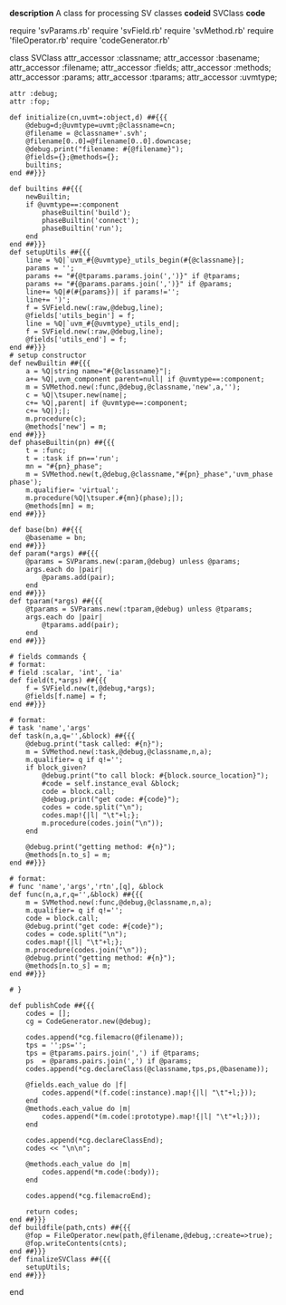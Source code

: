 **description**
A class for processing SV classes
**codeid**
SVClass
**code**

require 'svParams.rb'
require 'svField.rb'
require 'svMethod.rb'
require 'fileOperator.rb'
require 'codeGenerator.rb'


class SVClass
	attr_accessor :classname;
	attr_accessor :basename;
	attr_accessor :filename;
	attr_accessor :fields;
	attr_accessor :methods;
	attr_accessor :params;
	attr_accessor :tparams;
	attr_accessor :uvmtype;

	attr :debug;
	attr :fop;

	def initialize(cn,uvmt=:object,d) ##{{{
		@debug=d;@uvmtype=uvmt;@classname=cn;
		@filename = @classname+'.svh';
		@filename[0..0]=@filename[0..0].downcase;
		@debug.print("filename: #{@filename}");
		@fields={};@methods={};
		builtins;
	end ##}}}

	def builtins ##{{{
		newBuiltin;
		if @uvmtype==:component
			phaseBuiltin('build');
			phaseBuiltin('connect');
			phaseBuiltin('run');
		end
	end ##}}}
	def setupUtils ##{{{
		line = %Q|`uvm_#{@uvmtype}_utils_begin(#{@classname}|;
		params = '';
		params += "#{@tparams.params.join(',')}" if @tparams;
		params += "#{@params.params.join(',')}" if @params;
		line+= %Q|#(#{params})| if params!='';
		line+= ')';
		f = SVField.new(:raw,@debug,line);
		@fields['utils_begin'] = f;
		line = %Q|`uvm_#{@uvmtype}_utils_end|;
		f = SVField.new(:raw,@debug,line);
		@fields['utils_end'] = f;
	end ##}}}
	# setup constructor
	def newBuiltin ##{{{
		a = %Q|string name="#{@classname}"|;
		a+= %Q|,uvm_component parent=null| if @uvmtype==:component;
		m = SVMethod.new(:func,@debug,@classname,'new',a,'');
		c = %Q|\tsuper.new(name|;
		c+= %Q|,parent| if @uvmtype==:component;
		c+= %Q|);|;
		m.procedure(c);
		@methods['new'] = m;
	end ##}}}
	def phaseBuiltin(pn) ##{{{
		t = :func;
		t = :task if pn=='run';
		mn = "#{pn}_phase";
		m = SVMethod.new(t,@debug,@classname,"#{pn}_phase",'uvm_phase phase');
		m.qualifier= 'virtual';
		m.procedure(%Q|\tsuper.#{mn}(phase);|);
		@methods[mn] = m;
	end ##}}}

	def base(bn) ##{{{
		@basename = bn;
	end ##}}}
	def param(*args) ##{{{
		@params = SVParams.new(:param,@debug) unless @params;
		args.each do |pair|
			@params.add(pair);
		end
	end ##}}}
	def tparam(*args) ##{{{
		@tparams = SVParams.new(:tparam,@debug) unless @tparams;
		args.each do |pair|
			@tparams.add(pair);
		end
	end ##}}}

	# fields commands {
	# format:
	# field :scalar, 'int', 'ia'
	def field(t,*args) ##{{{
		f = SVField.new(t,@debug,*args);
		@fields[f.name] = f;
	end ##}}}

	# format:
	# task 'name','args'
	def task(n,a,q='',&block) ##{{{
		@debug.print("task called: #{n}");
		m = SVMethod.new(:task,@debug,@classname,n,a);
		m.qualifier= q if q!='';
		if block_given?
			@debug.print("to call block: #{block.source_location}");
			#code = self.instance_eval &block;
			code = block.call;
			@debug.print("get code: #{code}");
			codes = code.split("\n");
			codes.map!{|l| "\t"+l;};
			m.procedure(codes.join("\n"));
		end

		@debug.print("getting method: #{n}");
		@methods[n.to_s] = m;
	end ##}}}

	# format:
	# func 'name','args','rtn',[q], &block
	def func(n,a,r,q='',&block) ##{{{
		m = SVMethod.new(:func,@debug,@classname,n,a);
		m.qualifier= q if q!='';
		code = block.call;
		@debug.print("get code: #{code}");
		codes = code.split("\n");
		codes.map!{|l| "\t"+l;};
		m.procedure(codes.join("\n"));
		@debug.print("getting method: #{n}");
		@methods[n.to_s] = m;
	end ##}}}

	# }

	def publishCode ##{{{
		codes = [];
		cg = CodeGenerator.new(@debug);

		codes.append(*cg.filemacro(@filename));
		tps = '';ps='';
		tps = @tparams.pairs.join(',') if @tparams;
		ps  = @params.pairs.join(',') if @params;
		codes.append(*cg.declareClass(@classname,tps,ps,@basename));

		@fields.each_value do |f|
			codes.append(*(f.code(:instance).map!{|l| "\t"+l;}));
		end
		@methods.each_value do |m|
			codes.append(*(m.code(:prototype).map!{|l| "\t"+l;}));
		end

		codes.append(*cg.declareClassEnd);
		codes << "\n\n";

		@methods.each_value do |m|
			codes.append(*m.code(:body));
		end

		codes.append(*cg.filemacroEnd);

		return codes;
	end ##}}}
	def buildfile(path,cnts) ##{{{
		@fop = FileOperator.new(path,@filename,@debug,:create=>true);
		@fop.writeContents(cnts);
	end ##}}}
	def finalizeSVClass ##{{{
		setupUtils;
	end ##}}}
end
